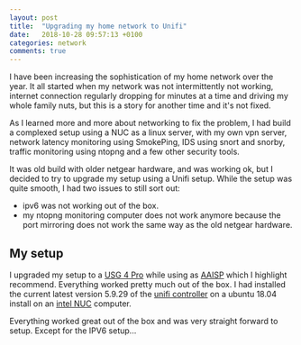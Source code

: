 ```yaml
---
layout: post
title:  "Upgrading my home network to Unifi"
date:   2018-10-28 09:57:13 +0100
categories: network
comments: true
---
```


I have been increasing the sophistication of my home network over the year. It all started when my network was not intermittently not working, internet connection regularly dropping for minutes at a time and driving my whole family nuts, but this is a story for another time and it's not fixed.

As I learned more and more about networking to fix the problem, I had build a complexed setup using a NUC as a linux server, with my own vpn server, network latency monitoring using SmokePing, IDS using snort and snorby, traffic monitoring using ntopng and a few other security tools.

It was old build with older netgear hardware, and was working ok, but I decided to try to upgrade my setup using a Unifi setup. While the setup was quite smooth, I had two issues to still sort out:

- ipv6 was not working out of the box. 
- my ntopng monitoring computer does not work anymore because the port mirroring does not work the same way as the old netgear hardware.

## My setup

I upgraded my setup to a [USG 4 Pro](https://google.com/search?q=unifi+usg+4+pro) while using as [AAISP](https://aa.net.uk) which I highlight recommend. Everything worked pretty much out of the box. I had installed the current latest version 5.9.29 of the [unifi controller](https://help.ubnt.com/hc/en-us/articles/220066768-UniFi-How-to-Install-Update-via-APT-on-Debian-or-Ubuntu) on a ubuntu 18.04 install on an [intel NUC](https://www.intel.com/content/www/us/en/products/boards-kits/nuc.html) computer.

Everything worked great out of the box and was very straight forward to setup. Except for the IPV6 setup...

